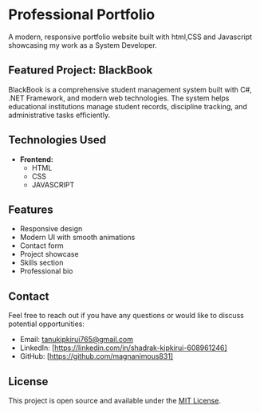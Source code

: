 # Professional Portfolio

A modern, responsive portfolio website built with html,CSS and Javascript showcasing my work as a System Developer.

## Featured Project: BlackBook

BlackBook is a comprehensive student management system built with C#, .NET Framework, and modern web technologies. The system helps educational institutions manage student records, discipline tracking, and administrative tasks efficiently.

## Technologies Used

- **Frontend:**
  -  HTML
  -  CSS
  -  JAVASCRIPT


## Features

- Responsive design
- Modern UI with smooth animations
- Contact form
- Project showcase
- Skills section
- Professional bio 

## Contact

Feel free to reach out if you have any questions or would like to discuss potential opportunities:

- Email: tanukipkirui765@gmail.com
- LinkedIn: [https://linkedin.com/in/shadrak-kipkirui-608961246] 
- GitHub: [https://github.com/magnanimous831]

## License

This project is open source and available under the [MIT License](LICENSE). 
